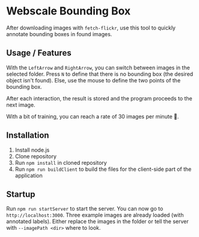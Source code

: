 # Webscale Bounding Box

After downloading images with `fetch-flickr`, use this tool to quickly annotate bounding
boxes in found images.

## Usage / Features

With the `LeftArrow` and `RightArrow`, you can switch between images in the selected folder.
Press `N` to define that there is no bounding box (the desired object isn't found). Else, use
the mouse to define the two points of the bounding box.

After each interaction, the result is stored and the program proceeds to the next image.

With a bit of training, you can reach a rate of 30 images per minute 🚀.

## Installation

1. Install node.js
2. Clone repository
3. Run `npm install` in cloned repository
4. Run `npm run buildClient` to build the files for the client-side part of the application

## Startup

Run `npm run startServer` to start the server. You can now go to `http://localhost:3000`.
Three example images are already loaded (with annotated labels). Either replace the images in the folder
or tell the server with `--imagePath <dir>` where to look.
